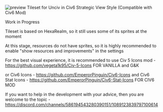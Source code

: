 ![preview](https://github.com/Malwen/Civ6-Tileset/assets/127602197/29cc2612-1c3a-4c5e-b3e6-d09cb76512e9)
Tileset for Unciv in Civ6 Strategic View Style
(Compatible with Civ6 Mod)

Work in Progress

Tileset is based on HexaRealm, so it still uses some of its sprites at the moment

At this stage, resources do not have sprites, so it is highly recommended to enable "show resources and improvements" in the settings

For the best visual experience, it is recommended to use
Civ 5 Icons mod - https://github.com/vegeta1k95/Civ-5-Icons
FOR VANILLA and G&K

or Civ6 Icons - https://github.com/EmperorPinguin/Civ6-Icons
and Civ6 Stat Icons - https://github.com/EmperorPinguin/Civ6-Stat-Icons
FOR CIV6 MOD

If you want to help in the development with your advice, then you are welcome to the topic - https://discord.com/channels/586194543280390151/1089123839797100614
